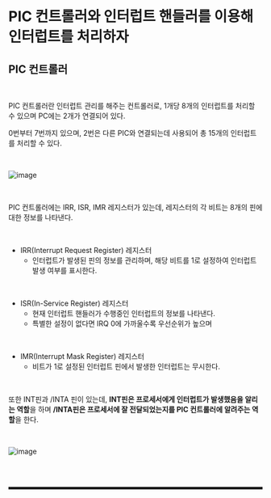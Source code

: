 # PIC 컨트롤러와 인터럽트 핸들러를 이용해 인터럽트를 처리하자
## PIC 컨트롤러

<br>

PIC 컨트롤러란 인터럽트 관리를 해주는 컨트롤러로, 1개당 8개의 인터럽트를 처리할 수 있으며 PC에는 2개가 연결되어 있다.

0번부터 7번까지 있으며, 2번은 다른 PIC와 연결되는데 사용되어 총 15개의 인터럽트를 처리할 수 있다.

<br>

![image](https://user-images.githubusercontent.com/52172169/198539470-ee639f55-31d4-4cfc-bfe7-a3421a5da2f2.png)

<br>

PIC 컨트롤러에는 IRR, ISR, IMR 레지스터가 있는데, 레지스터의 각 비트는 8개의 핀에 대한 정보를 나타낸다.

<br>

+ IRR(Interrupt Request Register) 레지스터
  + 인터럽트가 발생된 핀의 정보를 관리하며, 해당 비트를 1로 설정하여 인터럽트 발생 여부를 표시한다.

<br>

+ ISR(In-Service Register) 레지스터
  + 현재 인터럽트 핸들러가 수행중인 인터럽트의 정보를 나타낸다.
  + 특별한 설정이 없다면 IRQ 0에 가까울수록 우선순위가 높으며 

<br>

+ IMR(Interrupt Mask Register) 레지스터
  + 비트가 1로 설정된 인터럽트 핀에서 발생한 인터럽트는 무시한다. 

<br>

또한 INT핀과 /INTA 핀이 있는데, **INT핀은 프로세서에게 인터럽트가 발생했음을 알리는 역할**을 하며 **/INTA핀은 프로세서에 잘 전달되었는지를 PIC 컨트롤러에 알려주는 역할**을 한다.

<br>

![image](https://user-images.githubusercontent.com/52172169/198542812-644bb213-2507-44c0-86ff-17511ab9c24c.png)

<br><br>
<hr style="border: 2px solid;">
<br><br>

## 

